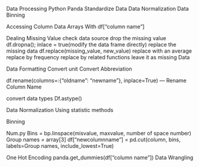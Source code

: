 Data Processing
Python Panda Standardize Data
Data Normalization
Data Binning

Accessing Column Data Arrays With df[“column name”]

Dealing Missing Value
	check data source
	drop the missing value
		df.dropna(); inlace = true(modify the data frame directly)
	replace the missing data
		df.replace(missing_value, new_value)
		replace with an average
		replace by frequency
		replace by related functions
	leave it as missing Data

Data Formatting
Convert unit
Convert Abbreviation

df.rename(columns=:{“oldname”: “newname”}, inplace=True) — Rename Column Name

convert data types
Df.astype()

Data Normalization
Using statistic methods

Binning

Num.py
Bins = bp.linspace(misvalue, maxvalue, number of space number)
Group names = array[3]
df[“newcolumnname”] = pd.cut(column, bins, labels=Group names, include_lowest=True)

One Hot Encoding
panda.get_dummies(df[“column name”])
Data Wrangling